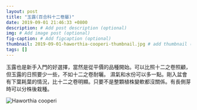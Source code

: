```yaml
---
layout: post
title: "玉露(百合科十二卷屬)"
date: 2019-09-01 21:46:33 +0800
description: # Add post description (optional)
img: # Add image post (optional)
fig-caption: # Add figcaption (optional)
thumbnail: 2019-09-01-haworthia-cooperi-thumbnail.jpg # add thumbnail (optional)
tags: []
---
```

玉露也是新手入門的好選擇，當然是從平價的品種開始。可以比照十二之卷照顧，但玉露的日照要少一些，不如十二之卷耐曬。
濕氣和水份可以多一點。剛入盆會有下葉耗葉的情況，比十二之卷明顯。只要不是整顆植株變軟都沒關係。有長側芽時可以分株後栽種。

![Haworthia cooperi]({{site.baseurl}}/assets/img/2019-09-01-haworthia-cooperi-thumbnail.jpg)
